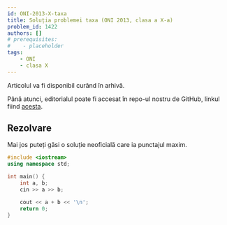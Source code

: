 ```yaml
---
id: ONI-2013-X-taxa
title: Soluția problemei taxa (ONI 2013, clasa a X-a)
problem_id: 1422
authors: []
# prerequisites:
#    - placeholder
tags:
    - ONI
    - clasa X
---
```

Articolul va fi disponibil curând în arhivă.

Până atunci, editorialul poate fi accesat în repo-ul nostru de GitHub, linkul fiind [acesta](https://github.com/roalgo-discord/Romanian-Olympiad-Solutions/blob/main/ONI%20(national%20olympiad)/2013/10/taxa.pdf).

## Rezolvare

Mai jos puteți găsi o soluție neoficială care ia punctajul maxim.

```cpp
#include <iostream>
using namespace std;

int main() {
    int a, b;
    cin >> a >> b;

    cout << a + b << '\n';
    return 0;
}
```
